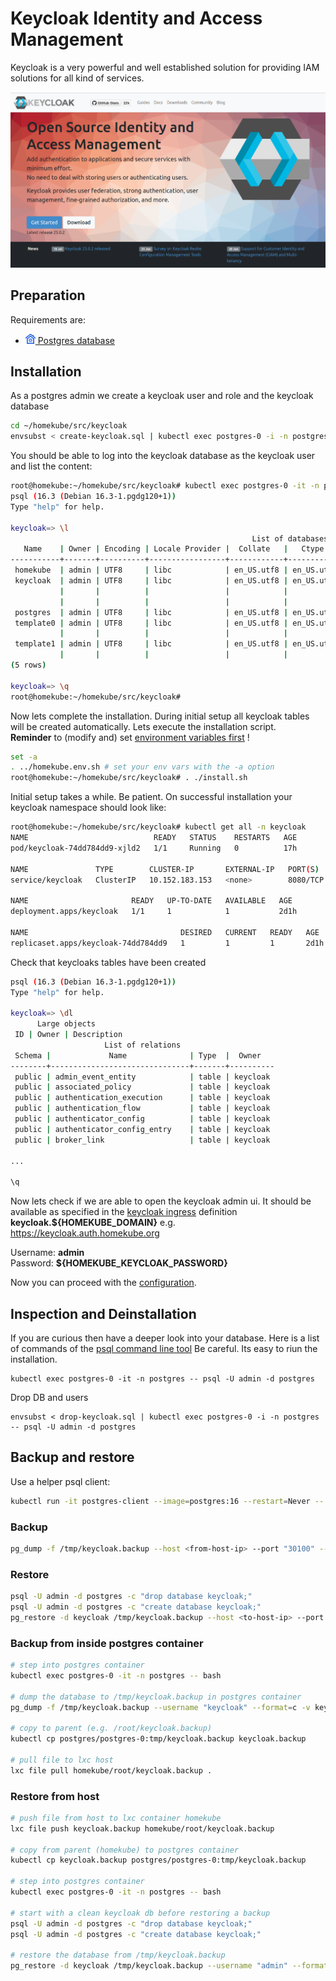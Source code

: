 # Keycloak Identity and Access Management

Keycloak is a very powerful and well established solution for providing IAM solutions for all kind of services.  

[![](images/keycloak/0-keycloak-org.png)](https://www.keycloak.org)

## Preparation

Requirements are:

- ![](images/ico/color/homekube_16.png)[ Postgres database](postgres.md) 

## Installation

As a postgres admin we create a keycloak user and role and the keycloak database  

```bash
cd ~/homekube/src/keycloak
envsubst < create-keycloak.sql | kubectl exec postgres-0 -i -n postgres -- psql -U admin -d postgres
```

You should be able to log into the keycloak database as the keycloak user and list the content:

```bash
root@homekube:~/homekube/src/keycloak# kubectl exec postgres-0 -it -n postgres -- psql -U keycloak -d keycloak
psql (16.3 (Debian 16.3-1.pgdg120+1))
Type "help" for help.

keycloak=> \l
                                                      List of databases
   Name    | Owner | Encoding | Locale Provider |  Collate   |   Ctype    | ICU Locale | ICU Rules |    Access privileges    
-----------+-------+----------+-----------------+------------+------------+------------+-----------+-------------------------
 homekube  | admin | UTF8     | libc            | en_US.utf8 | en_US.utf8 |            |           | 
 keycloak  | admin | UTF8     | libc            | en_US.utf8 | en_US.utf8 |            |           | =Tc/admin              +
           |       |          |                 |            |            |            |           | admin=CTc/admin        +
           |       |          |                 |            |            |            |           | keycloak_role=CTc/admin
 postgres  | admin | UTF8     | libc            | en_US.utf8 | en_US.utf8 |            |           | 
 template0 | admin | UTF8     | libc            | en_US.utf8 | en_US.utf8 |            |           | =c/admin               +
           |       |          |                 |            |            |            |           | admin=CTc/admin
 template1 | admin | UTF8     | libc            | en_US.utf8 | en_US.utf8 |            |           | =c/admin               +
           |       |          |                 |            |            |            |           | admin=CTc/admin
(5 rows)

keycloak=> \q
root@homekube:~/homekube/src/keycloak#
```

Now lets complete the installation. During initial setup all keycloak tables will be created automatically.
Lets execute the installation script.  
**Reminder** to (modify and) set [environment variables first](../src/homekube.env.sh) !


```bash
set -a
. ../homekube.env.sh # set your env vars with the -a option
root@homekube:~/homekube/src/keycloak# . ./install.sh
```

Initial setup takes a while. Be patient.
On successful installation your keycloak namespace should look like:

```bash
root@homekube:~/homekube/src/keycloak# kubectl get all -n keycloak
NAME                            READY   STATUS    RESTARTS   AGE
pod/keycloak-74dd784dd9-xjld2   1/1     Running   0          17h

NAME               TYPE        CLUSTER-IP       EXTERNAL-IP   PORT(S)    AGE
service/keycloak   ClusterIP   10.152.183.153   <none>        8080/TCP   2d1h

NAME                       READY   UP-TO-DATE   AVAILABLE   AGE
deployment.apps/keycloak   1/1     1            1           2d1h

NAME                                  DESIRED   CURRENT   READY   AGE
replicaset.apps/keycloak-74dd784dd9   1         1         1       2d1h
```

Check that keycloaks tables have been created

```bash
psql (16.3 (Debian 16.3-1.pgdg120+1))                                                                                                                                                                                                            
Type "help" for help.                                                                                                                                                                                                                            
                                                                                                                                                                                                                                                 
keycloak=> \dl                                                                                                                                                                                                                                   
      Large objects                                                                                                                                                                                                                              
 ID | Owner | Description                                                                                                                                                                                                                        
                     List of relations                                                                                                                                                                                                           
 Schema |             Name              | Type  |  Owner   
--------+-------------------------------+-------+----------
 public | admin_event_entity            | table | keycloak
 public | associated_policy             | table | keycloak
 public | authentication_execution      | table | keycloak
 public | authentication_flow           | table | keycloak
 public | authenticator_config          | table | keycloak
 public | authenticator_config_entry    | table | keycloak
 public | broker_link                   | table | keycloak

...

\q
```

Now lets check if we are able to open the keycloak admin ui. It should be available as specified in the [keycloak ingress](../src/keycloak/ingress.yaml) definition
**keycloak.${HOMEKUBE_DOMAIN}** e.g. https://keycloak.auth.homekube.org  

Username: **admin**  
Password: **${HOMEKUBE_KEYCLOAK_PASSWORD}**

Now you can proceed with the [configuration](keycloak-configuration.md).

## Inspection and Deinstallation

If you are curious then have a deeper look into your database. 
Here is a list of commands of the [psql command line tool](https://www.postgresql.org/docs/current/app-psql.html) 
Be careful. Its easy to riun the installation.

```
kubectl exec postgres-0 -it -n postgres -- psql -U admin -d postgres
```

Drop DB and users
```
envsubst < drop-keycloak.sql | kubectl exec postgres-0 -i -n postgres -- psql -U admin -d postgres
```

## Backup and restore

Use a helper psql client:

```bash
kubectl run -it postgres-client --image=postgres:16 --restart=Never -- bash
```

### Backup 
```bash
pg_dump -f /tmp/keycloak.backup --host <from-host-ip> --port "30100" --username "keycloak" --format=c -v keycloak
```

### Restore
```bash
psql -U admin -d postgres -c "drop database keycloak;"
psql -U admin -d postgres -c "create database keycloak;"
pg_restore -d keycloak /tmp/keycloak.backup --host <to-host-ip> --port "30100" --username "admin" --format=c
```

### Backup from inside postgres container

```bash
# step into postgres container
kubectl exec postgres-0 -it -n postgres -- bash

# dump the database to /tmp/keycloak.backup in postgres container
pg_dump -f /tmp/keycloak.backup --username "keycloak" --format=c -v keycloak

# copy to parent (e.g. /root/keycloak.backup)
kubectl cp postgres/postgres-0:tmp/keycloak.backup keycloak.backup

# pull file to lxc host
lxc file pull homekube/root/keycloak.backup . 
```

### Restore from host

```bash
# push file from host to lxc container homekube
lxc file push keycloak.backup homekube/root/keycloak.backup 

# copy from parent (homekube) to postgres container
kubectl cp keycloak.backup postgres/postgres-0:tmp/keycloak.backup

# step into postgres container
kubectl exec postgres-0 -it -n postgres -- bash

# start with a clean keycloak db before restoring a backup
psql -U admin -d postgres -c "drop database keycloak;"
psql -U admin -d postgres -c "create database keycloak;"

# restore the database from /tmp/keycloak.backup
pg_restore -d keycloak /tmp/keycloak.backup --username "admin" --format=c
```


